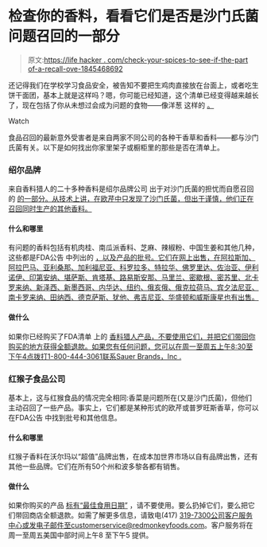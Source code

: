 # 检查你的香料，看看它们是否是沙门氏菌问题召回的一部分

> 原文:[https://life hacker . com/check-your-spices-to-see-if-the-part of-a-recall-ove-1845468692](https://lifehacker.com/check-your-spices-to-see-if-theyre-part-of-a-recall-ove-1845468692)

还记得我们在学校学习食品安全，被告知不要把生鸡肉直接放在台面上，或者吃生饼干面团，基本上就是这样吗？嗯，你可能已经知道，这个清单已经变得越来越长了，现在包括了你从未想过会成为问题的食物——像洋葱 这样的 [。](https://vitals.lifehacker.com/throw-out-your-onions-fda-says-1844595033) 

Watch

食品召回的最新意外受害者是来自两家不同公司的各种干香草和香料——都与沙门氏菌有关。以下是如何找出你家里架子或橱柜里的那些是否在清单上。

### 绍尔品牌

来自香料猎人的二十多种香料是绍尔品牌公司 出于对沙门氏菌的担忧而自愿召回的 [的一部分。从技术上讲，在欧芹中只发现了沙门氏菌，但出于谨慎，他们正在召回同时生产的其他香料。](https://www.fda.gov/safety/recalls-market-withdrawals-safety-alerts/sauer-brands-inc-voluntarily-recalls-certain-spice-hunter-products-because-potential-salmonella#recall-announcement)

#### 什么和哪里

有问题的香料包括有机肉桂、南瓜派香料、芝麻、辣椒粉、中国生姜和其他几种，这些都是FDA公告 中列出的 [，以及产品的批号。它们在网上出售，在阿拉斯加、阿拉巴马、亚利桑那、加利福尼亚、科罗拉多、特拉华、佛罗里达、佐治亚、伊利诺伊、印第安纳、堪萨斯、肯塔基、路易斯安那、马里兰、密歇根、密苏里、北卡罗来纳、新泽西、新墨西哥、内华达、纽约、俄亥俄、俄克拉荷马、宾夕法尼亚、南卡罗来纳、田纳西、德克萨斯、犹他、弗吉尼亚、华盛顿和威斯康星也有出售。](https://www.fda.gov/safety/recalls-market-withdrawals-safety-alerts/sauer-brands-inc-voluntarily-recalls-certain-spice-hunter-products-because-potential-salmonella#recall-announcement)

#### 做什么

如果你已经购买了FDA清单 上的 [香料猎人产品，不要使用它们，并把它们带回你购买的地方获得全额退款。如果您有任何问题，您可以在周一至周五上午8:30至下午4点拨打1-800-444-3061联系Sauer Brands，Inc .](https://www.fda.gov/safety/recalls-market-withdrawals-safety-alerts/sauer-brands-inc-voluntarily-recalls-certain-spice-hunter-products-because-potential-salmonella#recall-announcement)

### 红猴子食品公司

基本上，这与红猴食品的情况完全相同:香菜是问题所在(又是沙门氏菌)，但他们主动召回了一些产品。事实上，它们都是某种形式的欧芹或普罗旺斯香草，你可以在FDA公告 中找到批号和其他信息。

#### 什么和哪里

红猴子香料在沃尔玛以“超值”品牌出售，在成本加世界市场以自有品牌出售，还有其他一些品牌。它们在所有50个州和波多黎各都有销售。

#### 做什么

如果你购买的产品 [标有“最佳食用日期”](https://www.fda.gov/safety/recalls-market-withdrawals-safety-alerts/red-monkey-foods-inc-recalls-parsley-and-herbes-de-provence-because-possible-health-risk) ，请不要使用。要么扔掉它们，要么把它们带回商店全额退款。如需了解更多信息，请致电(417) 319-7300公司客户服务中心或发电子邮件至customerservice@redmonkeyfoods.com。客户服务将在周一至周五美国中部时间上午8 至下午5 提供。